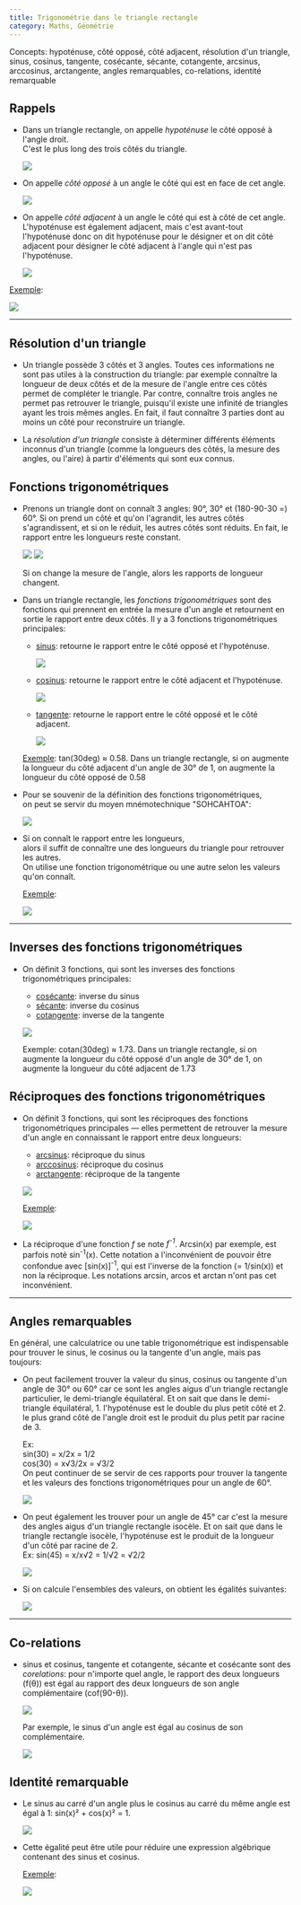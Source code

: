 ```yaml
---
title: Trigonométrie dans le triangle rectangle
category: Maths, Géométrie
---
```


Concepts: hypoténuse, côté opposé, côté adjacent, résolution d'un triangle, sinus, cosinus, tangente, cosécante, sécante, cotangente, arcsinus, arccosinus, arctangente, angles remarquables, co-relations, identité remarquable

## Rappels

* Dans un triangle rectangle, on appelle *hypoténuse* le côté opposé à l'angle droit.  
  C'est le plus long des trois côtés du triangle.

  ![](https://i.imgur.com/4RNAtJQ.png)

* On appelle *côté opposé* à un angle le côté qui est en face de cet angle.

  ![](https://i.imgur.com/fWXNUSh.png)

* On appelle *côté adjacent* à un angle le côté qui est à côté de cet angle. L'hypoténuse est également adjacent, mais c'est avant-tout l'hypoténuse donc on dit hypoténuse pour le désigner et on dit côté adjacent pour désigner le côté adjacent à l'angle qui n'est pas l'hypoténuse.

  ![](https://i.imgur.com/kjUphsW.png)

<ins>Exemple</ins>:

![](https://i.imgur.com/QTgKw3l.png)

---

## Résolution d'un triangle

* Un triangle possède 3 côtés et 3 angles. Toutes ces informations ne sont pas utiles à la construction du triangle: par exemple connaître la longueur de deux côtés et de la mesure de l'angle entre ces côtés permet de compléter le triangle. Par contre, connaître trois angles ne permet pas retrouver le triangle, puisqu'il existe une infinité de triangles ayant les trois mêmes angles.  En fait, il faut connaître 3 parties dont au moins un côté pour reconstruire un triangle.

* La *résolution d'un triangle* consiste à déterminer différents éléments inconnus d'un triangle (comme la longueurs des côtés, la mesure des angles, ou l'aire) à partir d'éléments qui sont eux connus.

## Fonctions trigonométriques

* Prenons un triangle dont on connaît 3 angles: 90°, 30° et (180-90-30 =) 60°. Si on prend un côté et qu'on l'agrandit, les autres côtés s'agrandissent, et si on le réduit, les autres côtés sont réduits. En fait, le rapport entre les longueurs reste constant.

  ![](https://i.imgur.com/rGYR4sz.png)
  ![](https://i.imgur.com/eMlERE6.png)

  <!--https://www.geogebra.org/calculator/njeggkvf-->

  Si on change la mesure de l'angle, alors les rapports de longueur changent.

* Dans un triangle rectangle, les *fonctions trigonométriques* sont des fonctions qui prennent en entrée la mesure d'un angle et retournent en sortie le rapport entre deux côtés. Il y a 3 fonctions trigonométriques principales:

  * <ins>sinus</ins>: retourne le rapport entre le côté opposé et l'hypoténuse.

    ![](https://i.imgur.com/dK1qIDWm.png)

  * <ins>cosinus</ins>: retourne le rapport entre le côté adjacent et l'hypoténuse.

    ![](https://i.imgur.com/1TMCeQ3.png)

  * <ins>tangente</ins>: retourne le rapport entre  le côté opposé et le côté adjacent.

    ![](https://i.imgur.com/2J8IsTq.png)

  <ins>Exemple</ins>: tan(30deg) ≈ 0.58. Dans un triangle rectangle, si on augmente la longueur du côté adjacent d'un angle de 30° de 1, on augmente la longueur du côté opposé de 0.58

* Pour se souvenir de la définition des fonctions trigonométriques,  
  on peut se servir du moyen mnémotechnique "SOHCAHTOA":

  ![](https://i.imgur.com/tEhJgBxl.png?1)

* Si on connaît le rapport entre les longueurs,  
  alors il suffit de connaître une des longueurs du triangle pour retrouver les autres.  
  On utilise une fonction trigonométrique ou une autre selon les valeurs qu'on connaît.

  <ins>Exemple</ins>:

  ![](https://i.imgur.com/4QvJUpF.png)

---

## Inverses des fonctions trigonométriques

* On définit 3 fonctions, qui sont les inverses des fonctions trigonométriques principales:

  * <ins>cosécante</ins>: inverse du sinus
  * <ins>sécante</ins>: inverse du cosinus
  * <ins>cotangente</ins>: inverse de la tangente

  ![](https://i.imgur.com/Bfz6dP4.png?1)

  Exemple: cotan(30deg) ≈ 1.73. Dans un triangle rectangle, si on augmente la longueur du côté opposé d'un angle de 30° de 1, on augmente la longueur du côté adjacent de 1.73

## Réciproques des fonctions trigonométriques

* On définit 3 fonctions, qui sont les réciproques des fonctions trigonométriques principales — elles permettent de retrouver la mesure d'un angle en connaissant le rapport entre deux longueurs:

  * <ins>arcsinus</ins>: réciproque du sinus
  * <ins>arccosinus</ins>: réciproque du cosinus
  * <ins>arctangente</ins>: réciproque de la tangente

  ![](https://i.imgur.com/TOcPkM8l.png)

  <ins>Exemple</ins>:

  ![](https://i.imgur.com/b4qUgRFm.png)

* La réciproque d'une fonction *f* se note *f<sup>-1</sup>*. Arcsin(x) par exemple, est parfois noté sin<sup>-1</sup>(x). Cette notation a l'inconvénient de pouvoir être confondue avec [sin(x)]<sup>-1</sup>, qui est l'inverse de la fonction (= 1/sin(x)) et non la réciproque. Les notations arcsin, arcos et arctan n'ont pas cet inconvénient.

---

## Angles remarquables

En général, une calculatrice ou une table trigonométrique est indispensable pour trouver le sinus, le cosinus ou la tangente d'un angle, mais pas toujours:

* On peut facilement trouver la valeur du sinus, cosinus ou tangente d'un angle de 30° ou 60° car ce sont les angles aigus d'un triangle rectangle particulier, le demi-triangle équilatéral. Et on sait que dans le demi-triangle équilatéral, 1. l'hypoténuse est le double du plus petit côté et 2. le plus grand côté de l'angle droit est le produit du plus petit par racine de 3.

  Ex:  
  sin(30) = x/2x = 1/2  
  cos(30) = x√3/2x = √3/2  
  On peut continuer de se servir de ces rapports pour trouver la tangente et les valeurs des fonctions trigonométriques pour un angle de 60°.

  ![](https://i.imgur.com/FKqluAK.png)

* On peut également les trouver pour un angle de 45° car c'est la mesure des angles aigus d'un triangle rectangle isocèle. Et on sait que dans le triangle rectangle isocèle, l'hypoténuse est le produit de la longueur d'un côté par racine de 2.  
  Ex: sin(45) = x/x√2 = 1/√2 = √2/2

  ![](https://i.imgur.com/uHjBKdU.png)

* Si on calcule l'ensembles des valeurs, on obtient les égalités suivantes:

  ![](https://i.imgur.com/IfPNdvH.png)

---

## Co-relations

* sinus et cosinus, tangente et cotangente, sécante et cosécante sont des *corelations*: pour n'importe quel angle, le rapport des deux longueurs (f(θ)) est égal au rapport des deux longueurs de son angle complémentaire (cof(90-θ)).

  ![](https://i.imgur.com/jA8W5bi.png?1)

  Par exemple, le sinus d'un angle est égal au cosinus de son complémentaire.

  ![](https://i.imgur.com/SjUCfaN.png)

## Identité remarquable

* Le sinus au carré d'un angle plus le cosinus au carré du même angle est égal à 1: sin(x)²  + cos(x)² = 1.

  ![](https://i.imgur.com/WvSy5dE.png)

* Cette égalité peut être utile pour réduire une expression algébrique contenant des sinus et cosinus.

  <ins>Exemple</ins>:

  ![](https://i.imgur.com/xgSNfLh.png)